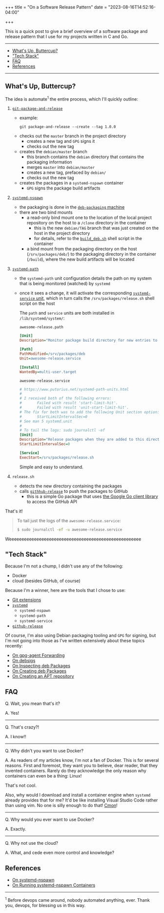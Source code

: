 +++
title = "On a Software Release Pattern"
date = "2023-08-16T14:52:16-04:00"

+++

This is a quick post to give a brief overview of a software package and release pattern that I use for my projects written in C and Go.

---

- [What's Up, Buttercup?](#whats-up-buttercup)
- ["Tech Stack"](#tech-stack)
- [FAQ](#faq)
- [References](#references)

---

## What's Up, Buttercup?

The idea is automate<sup>1</sup> the entire process, which I'll quickly outline:

1. [`git-package-and-release`](https://github.com/btoll/dotfiles/blob/master/git-tools/bin/git-package-and-release)
    + example:
        ```
        git package-and-release --create --tag 1.0.0
        ```
    + checks out the `master` branch in the project directory
        - creates a new tag and `GPG` signs it
        - checks out the new tag
    + creates the `debian/master` branch
        - this branch contains the `debian` directory that contains the packaging information
        - merges `master` into `debian/master`
        - creates a new tag, prefaced by `debian/`
        - checks out the new tag
    + creates the packages in a `systemd-nspawn` container
        - `GPG` signs the package build artifacts

1. [`systemd-nspawn`](https://www.man7.org/linux/man-pages/man5/systemd.nspawn.5.html)
    + the packaging is done in the [`deb-packaging` machine](https://github.com/btoll/machines/tree/master/deb-packaging)
    + there are two bind mounts
        - a read-only bind mount one to the location of the local project repository on the host to a `/clone` directory in the container
            + this is the new `debian/TAG` branch that was just created on the host in the project directory
            + for details, refer to the [`build_deb.sh`](https://github.com/btoll/machines/blob/master/deb-packaging/build_deb.sh) shell script in the container
        - a bind mount from the packaging directory on the host (`/srv/packages/deb/`) to the packaging directory in the container (`/build`), where the new build artifacts will be located

1. [`systemd-path`](https://www.man7.org/linux/man-pages/man5/systemd.path.5.html)
    + the `systemd-path` unit configuration details the path on my system that is being monitored (watched) by `systemd`
    + once it sees a change, it will activate the corresponding [`systemd-service` unit](https://www.man7.org/linux/man-pages/man5/systemd.service.5.html), which in turn calls the `/srv/packages/release.sh` shell script on the host

        The `path` and `service` units are both installed in `/lib/systemd/system/`:

        `awesome-release.path`

        ```ini
        [Unit]
        Description="Monitor package build directory for new entries to release"

        [Path]
        PathModified=/srv/packages/deb
        Unit=awesome-release.service

        [Install]
        WantedBy=multi-user.target
        ```

        `awesome-release.service`

        ```ini
        # https://www.putorius.net/systemd-path-units.html
        #
        # I received both of the following errors:
        #       Failed with result 'start-limit-hit'.
        #       Failed with result 'unit-start-limit-hit'.
        # The fix for both was to add the following Unit section option:
        #       StartLimitIntervalSec=0
        # See man 5 systemd.unit
        #
        # To tail the logs: sudo journalctl -ef
        [Unit]
        Description="Release packages when they are added to this directory"
        StartLimitIntervalSec=0

        [Service]
        ExecStart=/srv/packages/release.sh
        ```

        Simple and easy to understand.

1. `release.sh`
    + detects the new directory containing the packages
    + calls [`githhub-release`](https://github.com/btoll/github-release/) to push the packages to GitHub
        - this is a simple Go package that uses [the Google Go client library](https://github.com/google/go-github) to access the GitHub API

That's it!

> To tail just the logs of the `awesome-release.service`:
>
> ```bash
> $ sudo journalctl -ef -u awesome-release.service
> ```

Weeeeeeeeeeeeeeeeeeeeeeeeeeeeeeeeeeeeeeeeeeeeeeeeeeeee

## "Tech Stack"

Because I'm not a chump, I didn't use any of the following:

- Docker
- cloud (besides GitHub, of course)

Because I'm a winner, here are the tools that I chose to use:

- [Git extensions]
- [`systemd`](https://www.man7.org/linux/man-pages/man1/systemd.1.html)
    + `systemd-nspawn`
    + `systemd-path`
    + `systemd-service`
- [`github-release`](https://github.com/btoll/github-release)

Of course, I'm also using Debian packaging tooling and `GPG` for signing, but I'm not going into those as I've written extensively about these topics recently:

- [On gpg-agent Forwarding](/2023/06/07/on-gpg-agent-forwarding/)
- [On debsigs](/2023/06/24/on-debsigs/)
- [On Inspecting deb Packages](/2023/06/01/on-inspecting-deb-packages/)
- [On Creating deb Packages](/2023/06/21/on-creating-deb-packages/)
- [On Creating an APT repository](/2023/06/29/on-creating-an-apt-repository/)

## FAQ

Q. Wait, you mean that's it?

A. Yes!

---

Q. That's crazy?!

A. I know!!

---

Q. Why didn't you want to use Docker?

A. As readers of my articles know, I'm not a fan of Docker.  This is for several reasons.  First and foremost, they want you to believe, dear reader, that they invented containers.  Rarely do they acknowledge the only reason why containers can even be a thing: Linux!

That's not cool.

Also, why would I download and install a container engine when `systemd` already provides that for me?  It'd be like installing Visual Studio Code rather than using vim.  No one is silly enough to do that!  [Cmon]!

---

Q. Why would you ever want to use Docker?

A. Exactly.

---

Q. Why not use the cloud?

A. What, and cede even more control and knowledge?

## References

- [On systemd-nspawn](/2018/08/20/on-systemd-nspawn/)
- [On Running systemd-nspawn Containers](/2022/02/04/on-running-systemd-nspawn-containers/)
---

<sup>1</sup> Before devops came around, nobody automated anything, ever.  Thank you, devops, for blessing us in this way.

[Git extensions]: /2019/07/05/on-extending-git/
[Cmon]: https://www.youtube.com/watch?v=SP_9zH9Q44o

